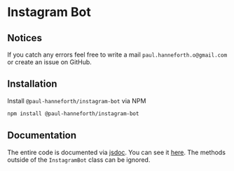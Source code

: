 # Instagram Bot
## Notices
If you catch any errors feel free to write a mail `paul.hanneforth.o@gmail.com` or create an issue on GitHub.

## Installation
Install `@paul-hanneforth/instagram-bot` via NPM
```sh
npm install @paul-hanneforth/instagram-bot
```

## Documentation
The entire code is documented via [jsdoc](https://jsdoc.app/).
You can see it [here](https://paul-hanneforth.github.io/instagram-bot/InstagramBot.html). The methods outside of the `InstagramBot` class can be ignored.